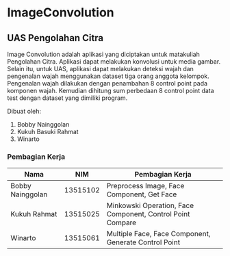 # ImageConvolution
## UAS Pengolahan Citra

Image Convolution adalah aplikasi yang diciptakan untuk matakuliah Pengolahan Citra. Aplikasi dapat melakukan konvolusi untuk media gambar.
Selain itu, untuk UAS, aplikasi dapat melakukan deteksi wajah dan pengenalan wajah menggunakan dataset tiga orang anggota kelompok.
Pengenalan wajah dilakukan dengan penambahan 8 control point pada komponen wajah. Kemudian dihitung sum perbedaan 8 control point data test dengan dataset yang dimiliki program.

Dibuat oleh:
1. Bobby Nainggolan
2. Kukuh Basuki Rahmat
3. Winarto

### Pembagian Kerja

| Nama             | NIM           | Pembagian Kerja                                            |
| ---------------- | :-----------: | ---------------------------------------------------------- |
| Bobby Nainggolan | 13515102      | Preprocess Image, Face Component, Get Face                 |
| Kukuh Rahmat     | 13515025      | Minkowski Operation, Face Component, Control Point Compare |
| Winarto          | 13515061      | Multiple Face, Face Component, Generate Control Point      |